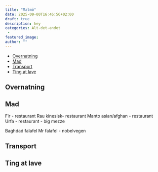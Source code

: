 ```yaml
---
title: "Malmö"
date: 2025-09-00T16:46:56+02:00
draft: true
description: hey
categories: Alt-det-andet
 -
featured_image:
author: ""
---
```


<!-- TOC -->

- [Overnatning](#overnatning)
- [Mad](#mad)
- [Transport](#transport)
- [Ting at lave](#ting-at-lave)

<!-- /TOC -->

## Overnatning

## Mad

Fir - restaurant
Rau kinesisk- restaurant
Manto asian/afghan - restaurant
Urfa - restaurant - big mezze


Baghdad falafel
Mr falafel - nobelvegen

## Transport

## Ting at lave
